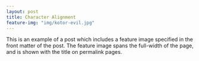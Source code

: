 ```yaml
---
layout: post
title: Character Alignment
feature-img: "img/kotor-evil.jpg"
---
```

This is an example of a post which includes a feature image specified in the front matter of the post. The feature image spans the full-width of the page, and is shown with the title on permalink pages.

